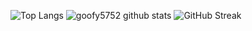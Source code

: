 ![Top Langs](https://github-readme-stats.vercel.app/api/top-langs/?username=goofy5752&theme=radical&layout=donut-vertical)
![goofy5752 github stats](https://github-readme-stats-pi-rust-32.vercel.app/api?username=goofy5752&show_icons=true&hide_border=true&theme=radical)
![GitHub Streak](https://github-readme-streak-stats-eight-blue-32.vercel.app/?user=goofy5752&theme=radical)
